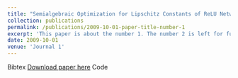 ```yaml
---
title: "Semialgebraic Optimization for Lipschitz Constants of ReLU Networks"
collection: publications
permalink: /publications/2009-10-01-paper-title-number-1
excerpt: 'This paper is about the number 1. The number 2 is left for future work.'
date: 2009-10-01
venue: 'Journal 1'
---
```


Bibtex
[Download paper here](http://academicpages.github.io/files/paper1.pdf)
Code